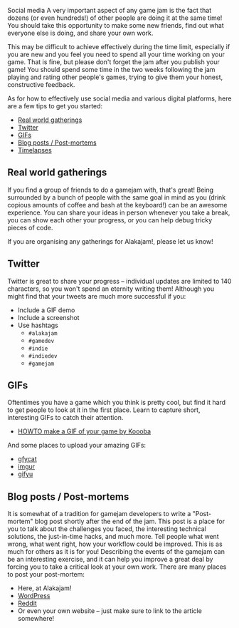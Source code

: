 Social media
A very important aspect of any game jam is the fact that dozens (or even hundreds!) of other people are doing it at the same time! You should take this opportunity to make some new friends, find out what everyone else is doing, and share your own work.

This may be difficult to achieve effectively during the time limit, especially if you are new and you feel you need to spend all your time working on your game. That is fine, but please don't forget the jam after you publish your game! You should spend some time in the two weeks following the jam playing and rating other people's games, trying to give them your honest, constructive feedback.

As for how to effectively use social media and various digital platforms, here are a few tips to get you started:

* [Real world gatherings](#irl)
* [Twitter](#twitter)
* [GIFs](#gifs)
* [Blog posts / Post-mortems](#blog)
* [Timelapses](/article/docs/gjt-timelapses)

## <a name="irl"></a>Real world gatherings

If you find a group of friends to do a gamejam with, that's great! Being surrounded by a bunch of people with the same goal in mind as you (drink copious amounts of coffee and bash at the keyboard!) can be an awesome experience. You can share your ideas in person whenever you take a break, you can show each other your progress, or you can help debug tricky pieces of code.

If you are organising any gatherings for Alakajam!, please let us know!

## <a name="twitter"></a>Twitter

Twitter is great to share your progress – individual updates are limited to 140 characters, so you won't spend an eternity writing them! Although you might find that your tweets are much more successful if you:

* Include a GIF demo
* Include a screenshot
* Use hashtags
    * `#alakajam`
    * `#gamedev`
    * `#indie`
    * `#indiedev`
    * `#gamejam`

## <a name="gifs"></a>GIFs

Oftentimes you have a game which you think is pretty cool, but find it hard to get people to look at it in the first place. Learn to capture short, interesting GIFs to catch their attention.

* [HOWTO make a GIF of your game by Koooba](https://www.reddit.com/r/gamedev/comments/1am0do/howto_make_a_gif_of_your_game_screenshot_saturday/)

And some places to upload your amazing GIFs:

* [gfycat](https://gfycat.com/)
* [imgur](https://imgur.com/)
* [gifyu](https://gifyu.com/)

## <a name="blog"></a>Blog posts / Post-mortems

It is somewhat of a tradition for gamejam developers to write a "Post-mortem" blog post shortly after the end of the jam. This post is a place for you to talk about the challenges you faced, the interesting technical solutions, the just-in-time hacks, and much more. Tell people what went wrong, what went right, how your workflow could be improved. This is as much for others as it is for you! Describing the events of the gamejam can be an interesting exercise, and it can help you improve a great deal by forcing you to take a critical look at your own work. There are many places to post your post-mortem:

* Here, at Alakajam!
* [WordPress](https://wordpress.com/)
* [Reddit](https://reddit.com/)
* Or even your own website – just make sure to link to the article somewhere!
